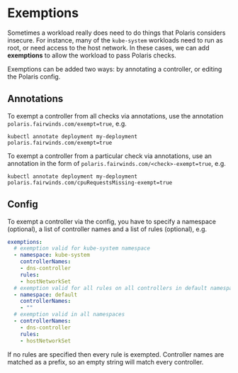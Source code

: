 # Exemptions
Sometimes a workload really does need to do things that Polaris considers insecure. For instance,
many of the `kube-system` workloads need to run as root, or need access to the host network. In these
cases, we can add **exemptions** to allow the workload to pass Polaris checks.

Exemptions can be added two ways: by annotating a controller, or editing the Polaris config.

## Annotations
To exempt a controller from all checks via annotations, use the annotation `polaris.fairwinds.com/exempt=true`, e.g.
```
kubectl annotate deployment my-deployment polaris.fairwinds.com/exempt=true
```

To exempt a controller from a particular check via annotations, use an annotation in the form of `polaris.fairwinds.com/<check>-exempt=true`, e.g.
```
kubectl annotate deployment my-deployment polaris.fairwinds.com/cpuRequestsMissing-exempt=true
```

## Config

To exempt a controller via the config, you have to specify a namespace (optional), a list of controller names and a list of rules (optional), e.g.
```yaml
exemptions:
  # exemption valid for kube-system namespace
  - namespace: kube-system
    controllerNames:
    - dns-controller
    rules:
    - hostNetworkSet
  # exemption valid for all rules on all controllers in default namespace
  - namespace: default
    controllerNames:
    - ""
  # exemption valid in all namespaces
  - controllerNames:
    - dns-controller
    rules:
    - hostNetworkSet
```

If no rules are specified then every rule is exempted. Controller names are matched as a prefix, so an empty string will match every controller.
